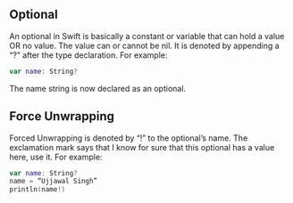 ## Optional
An optional in Swift is basically a constant or variable that can hold a value OR no value. The value can or cannot be nil. It is denoted by appending a “?” after the type declaration. For example: 
```swift
var name: String?
```
The name string is now declared as an optional.

## Force Unwrapping
Forced Unwrapping is denoted by “!” to the optional’s name. The exclamation mark says that I know for sure that this optional has a value here, use it. For example:
```swift
var name: String?
name = “Ujjawal Singh”
println(name!)
```
